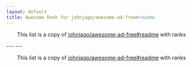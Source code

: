 ```yaml
---
layout: default
title: Awesome Rank for johnjago/awesome-ad-free#readme
---
```


<p align="center">
	This list is a copy of <a href="https://github.com/johnjago/awesome-ad-free#readme">johnjago/awesome-ad-free#readme</a> with ranks
</p>
---
---
<p align="center">
	This list is a copy of <a href="https://github.com/johnjago/awesome-ad-free#readme">johnjago/awesome-ad-free#readme</a> with ranks
</p>
